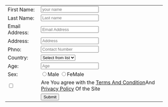 <html>
<head>
<title>
Registration Form
</title>
</head>
<body>
<form>
<table>
<tr>
<td>First Name:</td>
<td><input type="text" name="fname" placeholder="your name"/></td>
</tr>
<tr>
<td>Last Name:</td>
<td><input type="text" name="lname" placeholder="Last name"/></td>
</tr>
<tr>
<td>Email Address:</td>
<td><input type="text" name="email" placeholder="Email Address"/></td>
</tr>
<tr>
<td>Address:</td>
<td><input type="text" name="address" placeholder="Address"/></td>
</tr>
<tr>
<td>Phno:</td>
<td><input type="number" name="phno" placeholder="Contact Number"/></td>
</tr>
<tr>
<td>Country:</td>
<td><select name="country" />
<option>Select from list</option>
<option>Pakistan</option>
<option>India</option>
<option>China</option>
<option>Japan</option>
<option>Korea</option>
<option>Turkey</option>
<option>Saudi Arabia</option>
<option>USA</option>
<option>UAE</option>
<option>UK</option>
</select>
</td>
</tr>
<tr>
<td>Age:</td>
<td><input type="number" name="age" placeholder="Age"/></td>
</tr>
<td>Sex:</td>
<td>
<input type="radio" name="sex" />Male
<input type="radio" name="sex" />FeMale
</td>
</tr>
<td><input type="checkbox" name="agree" /></td>
<td>Are You agree with the <span style="color:blue"><a href="#">Terms And Condition</a></span>And <span style="color:blue"><a href="#">Privacy Policy</a></span> Of the Site</td>
</tr>
<tr>
<td></td>
<td><input type="submit" name="submit" Value="Submit"/></td>
</tr>
</table>
</form>
</body>
</html>
